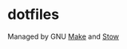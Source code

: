 # dotfiles

Managed by GNU [Make](https://www.gnu.org/software/make/) and [Stow](https://www.gnu.org/software/stow/)
